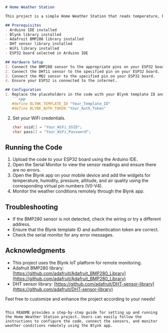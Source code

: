 ```markdown
# Home Weather Station

This project is a simple Home Weather Station that reads temperature, humidity, pressure, altitude, and air quality using an Adafruit BMP280 sensor, DHT11 sensor, and MQ2 sensor. The data is sent to the Blynk cloud service, allowing you to monitor the weather conditions remotely.

## Prerequisites
- Arduino IDE installed
- Blynk library installed
- Adafruit BMP280 library installed
- DHT sensor library installed
- WiFi library installed
- ESP32 board selected in Arduino IDE

## Hardware Setup
1. Connect the BMP280 sensor to the appropriate pins on your ESP32 board.
2. Connect the DHT11 sensor to the specified pin on your ESP32 board.
3. Connect the MQ2 sensor to the specified pin on your ESP32 board.
4. Ensure your ESP32 is connected to the internet.

## Configuration
1. Replace the placeholders in the code with your Blynk template ID and authentication token.
   ```cpp
   #define BLYNK_TEMPLATE_ID "Your_Template_ID"
   #define BLYNK_AUTH_TOKEN "Your_Auth_Token"
   ```
2. Set your WiFi credentials.
   ```cpp
   char ssid[] = "Your_WiFi_SSID";
   char pass[] = "Your_WiFi_Password";
   ```

## Running the Code
1. Upload the code to your ESP32 board using the Arduino IDE.
2. Open the Serial Monitor to view the sensor readings and ensure there are no errors.
3. Open the Blynk app on your mobile device and add the widgets for temperature, humidity, pressure, altitude, and air quality using the corresponding virtual pin numbers (V0-V4).
4. Monitor the weather conditions remotely through the Blynk app.

## Troubleshooting
- If the BMP280 sensor is not detected, check the wiring or try a different address.
- Ensure that the Blynk template ID and authentication token are correct.
- Check the serial monitor for any error messages.

## Acknowledgments
- This project uses the Blynk IoT platform for remote monitoring.
- Adafruit BMP280 library: [https://github.com/adafruit/Adafruit_BMP280_Library](https://github.com/adafruit/Adafruit_BMP280_Library)
- DHT sensor library: [https://github.com/adafruit/DHT-sensor-library](https://github.com/adafruit/DHT-sensor-library)

Feel free to customize and enhance the project according to your needs!
```

This README provides a step-by-step guide for setting up and running the Home Weather Station project. Users can easily follow the instructions to configure the code, connect the sensors, and monitor weather conditions remotely using the Blynk app.
